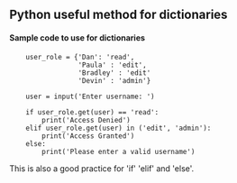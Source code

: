 ## Python useful method for dictionaries

#### Sample code to use for dictionaries

        user_role = {'Dan': 'read',
                     'Paula' : 'edit',
                     'Bradley' : 'edit'
                     'Devin' : 'admin'}

        user = input('Enter username: ')

        if user_role.get(user) == 'read':
            print('Access Denied')
        elif user_role.get(user) in ('edit', 'admin'):
            print('Access Granted')
        else:
            print('Please enter a valid username')

This is also a good practice for 'if' 'elif' and 'else'.
